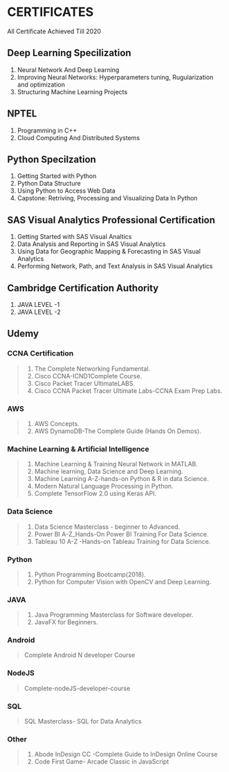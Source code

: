 # CERTIFICATES
All Certificate Achieved Till 2020

    

## Deep Learning Specilization
1. Neural Network And Deep Learning                                                   
2. Improving Neural Networks: Hyperparameters tuning, Rugularization and optimization 
3. Structuring Machine Learning Projects                                              

## NPTEL
1. Programming in C++                                                                 
2. Cloud Computing And Distributed Systems                                            

## Python Specilzation
1. Getting Started with Python                                                        
2. Python Data Structure                                                              
3. Using Python to Access Web Data                                                    
5. Capstone: Retriving, Processing and Visualizing Data In Python                     

## SAS Visual Analytics Professional Certification
1. Getting Started with SAS Visual Analtics
2. Data Analysis and Reporting in SAS Visual Analytics
3. Using Data for Geographic Mapping & Forecasting in SAS Visual Analytics            
4. Performing Network, Path, and Text Analysis in SAS Visual Analytics

## Cambridge Certification Authority
1. JAVA LEVEL -1      
2. JAVA LEVEL -2  

## Udemy

###  CCNA Certification
> 1. The Complete Networking Fundamental.
> 2. Cisco CCNA-ICND1Complete Course.
> 3. Cisco Packet Tracer UltimateLABS.
> 4. Cisco CCNA Packet Tracer Ultimate Labs-CCNA Exam Prep Labs.

### AWS
> 1. AWS Concepts.
> 2. AWS DynamoDB-The Complete Guide (Hands On Demos).

### Machine Learning & Artificial Intelligence
> 1. Machine Learning & Training Neural Network in MATLAB.
> 2. Machine learning, Data Science and Deep Learning.
> 3. Machine Learning A-Z-hands-on Python & R in data Science.
> 4. Modern Natural Language Processing in Python.
> 5. Complete TensorFlow 2.0 using Keras API.

### Data Science
> 1. Data Science Masterclass - beginner to Advanced.
> 2. Power BI A-Z_Hands-On Power BI Training For Data Science.
> 3. Tableau 10 A-Z -Hands-on Tableau Training for Data Science.

### Python 
> 1. Python Programming Bootcamp(2018).
> 2. Python for Computer Vision with OpenCV and Deep Learning.

### JAVA 
> 1. Java Programming Masterclass for Software developer.
> 2. JavaFX for Beginners.

### Android
> Complete Android N developer Course

### NodeJS
> Complete-nodeJS-developer-course

### SQL 
> SQL Masterclass- SQL for Data Analytics

### Other
> 1. Abode InDesign CC -Complete Guide to InDesign Online Course
> 2. Code First Game- Arcade Classic in JavaScript
